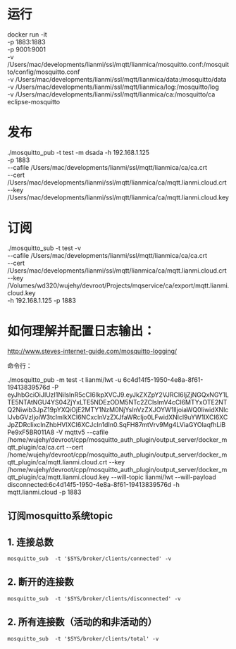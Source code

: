 # 运行 
docker run -it \
	-p 1883:1883 \
	-p 9001:9001 \
	-v /Users/mac/developments/lianmi/ssl/mqtt/lianmica/mosquitto.conf:/mosquitto/config/mosquitto.conf \
	-v /Users/mac/developments/lianmi/ssl/mqtt/lianmica/data:/mosquitto/data \
	-v /Users/mac/developments/lianmi/ssl/mqtt/lianmica/log:/mosquitto/log \
	-v /Users/mac/developments/lianmi/ssl/mqtt/lianmica/ca:/mosquitto/ca \
	eclipse-mosquitto

# 发布 

./mosquitto_pub -t test -m dsada -h 192.168.1.125\
                 -p 1883   \
                 --cafile /Users/mac/developments/lianmi/ssl/mqtt/lianmica/ca/ca.crt \
                 --cert /Users/mac/developments/lianmi/ssl/mqtt/lianmica/ca/mqtt.lianmi.cloud.crt  \
                 --key /Users/mac/developments/lianmi/ssl/mqtt/lianmica/ca/mqtt.lianmi.cloud.key


# 订阅

./mosquitto_sub -t test  -v \
--cafile /Users/mac/developments/lianmi/ssl/mqtt/lianmica/ca/ca.crt \
--cert /Users/mac/developments/lianmi/ssl/mqtt/lianmica/ca/mqtt.lianmi.cloud.crt  \
--key /Volumes/wd320/wujehy/devroot/Projects/mqservice/ca/export/mqtt.lianmi.cloud.key \
-h 192.168.1.125 -p 1883




#  如何理解并配置日志输出：

http://www.steves-internet-guide.com/mosquitto-logging/

命令行：

./mosquitto_pub  -m test -t lianmi/lwt -u 6c4d14f5-1950-4e8a-8f61-19413839576d -P eyJhbGciOiJIUzI1NiIsInR5cCI6IkpXVCJ9.eyJkZXZpY2VJRCI6IjZjNGQxNGY1LTE5NTAtNGU4YS04ZjYxLTE5NDEzODM5NTc2ZCIsImV4cCI6MTYxOTE2NTQ2Niwib3JpZ19pYXQiOjE2MTY1NzM0NjYsInVzZXJOYW1lIjoiaWQ0IiwidXNlclJvbGVzIjoiW3tcImlkXCI6NCxcInVzZXJfaWRcIjo0LFwidXNlcl9uYW1lXCI6XCJpZDRcIixcInZhbHVlXCI6XCJcIn1dIn0.SqFH87mtVrv9Mg4LViaGYOlaqfhLiBPe9xF5BR011A8  -V mqttv5  --cafile /home/wujehy/devroot/cpp/mosquitto_auth_plugin/output_server/docker_mqtt_plugin/ca/ca.crt --cert /home/wujehy/devroot/cpp/mosquitto_auth_plugin/output_server/docker_mqtt_plugin/ca/mqtt.lianmi.cloud.crt  --key /home/wujehy/devroot/cpp/mosquitto_auth_plugin/output_server/docker_mqtt_plugin/ca/mqtt.lianmi.cloud.key --will-topic lianmi/lwt --will-payload disconnected:6c4d14f5-1950-4e8a-8f61-19413839576d -h mqtt.lianmi.cloud -p 1883


##  订阅mosquitto系统topic


## 1. 连接总数
```
mosquitto_sub  -t '$SYS/broker/clients/connected' -v
```

## 2. 断开的连接数
```
mosquitto_sub  -t '$SYS/broker/clients/disconnected' -v
```

## 2. 所有连接数（活动的和非活动的）
```
mosquitto_sub  -t '$SYS/broker/clients/total' -v
```
